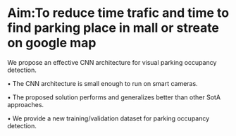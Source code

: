 # Aim:To reduce time trafic and time to find parking place in mall or streate on google map

We propose an effective CNN architecture for visual parking occupancy detection.

•
The CNN architecture is small enough to run on smart cameras.

•
The proposed solution performs and generalizes better than other SotA approaches.

•
We provide a new training/validation dataset for parking occupancy detection.
